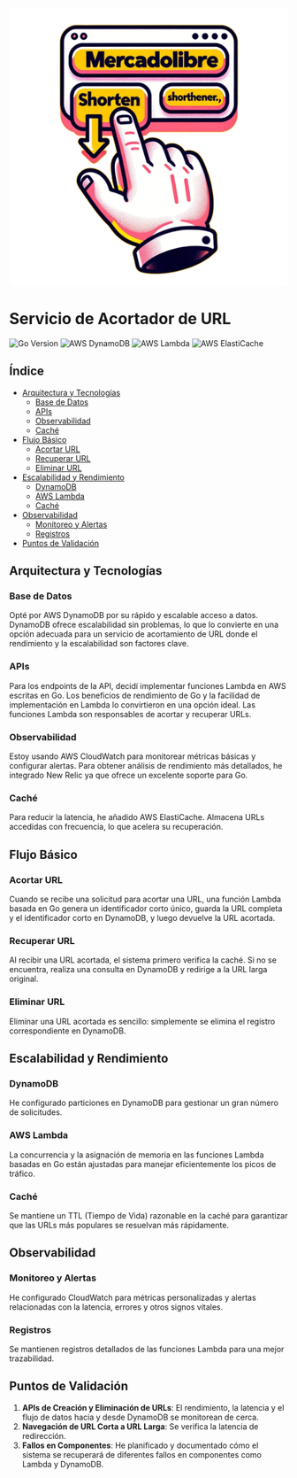 ![URL Shortener Logo](./imagen.png)

# Servicio de Acortador de URL

![Go Version](https://img.shields.io/badge/Go-1.17-blue)
![AWS DynamoDB](https://img.shields.io/badge/AWS-DynamoDB-orange)
![AWS Lambda](https://img.shields.io/badge/AWS-Lambda-green)
![AWS ElastiCache](https://img.shields.io/badge/AWS-ElastiCache-red)

## Índice

- [Arquitectura y Tecnologías](#arquitectura-y-tecnologías)
  - [Base de Datos](#base-de-datos)
  - [APIs](#apis)
  - [Observabilidad](#observabilidad)
  - [Caché](#caché)
- [Flujo Básico](#flujo-básico)
  - [Acortar URL](#acortar-url)
  - [Recuperar URL](#recuperar-url)
  - [Eliminar URL](#eliminar-url)
- [Escalabilidad y Rendimiento](#escalabilidad-y-rendimiento)
  - [DynamoDB](#dynamodb)
  - [AWS Lambda](#aws-lambda)
  - [Caché](#caché-1)
- [Observabilidad](#observabilidad-1)
  - [Monitoreo y Alertas](#monitoreo-y-alertas)
  - [Registros](#registros)
- [Puntos de Validación](#puntos-de-validación)

## Arquitectura y Tecnologías

### Base de Datos
Opté por AWS DynamoDB por su rápido y escalable acceso a datos. DynamoDB ofrece escalabilidad sin problemas, lo que lo convierte en una opción adecuada para un servicio de acortamiento de URL donde el rendimiento y la escalabilidad son factores clave.

### APIs
Para los endpoints de la API, decidí implementar funciones Lambda en AWS escritas en Go. Los beneficios de rendimiento de Go y la facilidad de implementación en Lambda lo convirtieron en una opción ideal. Las funciones Lambda son responsables de acortar y recuperar URLs.

### Observabilidad
Estoy usando AWS CloudWatch para monitorear métricas básicas y configurar alertas. Para obtener análisis de rendimiento más detallados, he integrado New Relic ya que ofrece un excelente soporte para Go.

### Caché
Para reducir la latencia, he añadido AWS ElastiCache. Almacena URLs accedidas con frecuencia, lo que acelera su recuperación.

## Flujo Básico

### Acortar URL
Cuando se recibe una solicitud para acortar una URL, una función Lambda basada en Go genera un identificador corto único, guarda la URL completa y el identificador corto en DynamoDB, y luego devuelve la URL acortada.

### Recuperar URL
Al recibir una URL acortada, el sistema primero verifica la caché. Si no se encuentra, realiza una consulta en DynamoDB y redirige a la URL larga original.

### Eliminar URL
Eliminar una URL acortada es sencillo: simplemente se elimina el registro correspondiente en DynamoDB.

## Escalabilidad y Rendimiento

### DynamoDB
He configurado particiones en DynamoDB para gestionar un gran número de solicitudes.

### AWS Lambda
La concurrencia y la asignación de memoria en las funciones Lambda basadas en Go están ajustadas para manejar eficientemente los picos de tráfico.

### Caché
Se mantiene un TTL (Tiempo de Vida) razonable en la caché para garantizar que las URLs más populares se resuelvan más rápidamente.

## Observabilidad

### Monitoreo y Alertas
He configurado CloudWatch para métricas personalizadas y alertas relacionadas con la latencia, errores y otros signos vitales.

### Registros
Se mantienen registros detallados de las funciones Lambda para una mejor trazabilidad.

## Puntos de Validación

1. **APIs de Creación y Eliminación de URLs**: El rendimiento, la latencia y el flujo de datos hacia y desde DynamoDB se monitorean de cerca.
2. **Navegación de URL Corta a URL Larga**: Se verifica la latencia de redirección.
3. **Fallos en Componentes**: He planificado y documentado cómo el sistema se recuperará de diferentes fallos en componentes como Lambda y DynamoDB.
